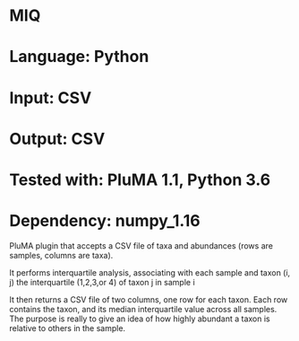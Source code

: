 # MIQ
# Language: Python
# Input: CSV
# Output: CSV 
# Tested with: PluMA 1.1, Python 3.6
# Dependency: numpy_1.16

PluMA plugin that accepts a CSV file of taxa and abundances (rows are samples, columns are taxa).

It performs interquartile analysis, associating with each sample and taxon (i, j) the interquartile (1,2,3,or 4) of taxon j in sample i

It then returns a CSV file of two columns, one row for each taxon.  Each row contains the taxon, and its median interquartile value across all samples.  The purpose is really to give an idea of how highly abundant a taxon is relative to others in the sample.


